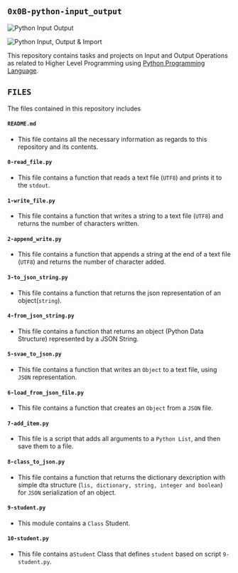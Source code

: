 ## `0x0B-python-input_output`

![Python Input Output](https://pynative.com/wp-content/uploads/2019/02/python_input_and_output.png)

![Python Input, Output & Import](https://www.tutsmake.com/wp-content/uploads/2020/02/Python-Type-Python-I-O-Input-Output-and-Import-Example.jpeg)

This repository contains tasks and projects on Input and Output Operations as related to Higher Level Programming using [Python Programming Language](https://en.wikipedia.org/wiki/Python_(programming_language)).

## `FILES`

The files contained in this repository includes

#### `README.md`
  - This file contains all the necessary information as regards to this repository and its contents.

#### `0-read_file.py`
  - This file contains a function that reads a text file (`UTF8`) and prints it to the `stdout`.

#### `1-write_file.py`
  - This file contains a function that writes a string to a text file (`UTF8`) and returns the number of characters written.

#### `2-append_write.py`
  - This file contains a function that appends a string at the end of a text file (`UTF8`) and returns the number of character added.

#### `3-to_json_string.py`
  - This file contains a function that returns the json representation of an object(`string`).

#### `4-from_json_string.py`
  - This file contains a function that returns an object (Python Data Structure) represented by a JSON String.

#### `5-svae_to_json.py`
  - This file contains a function that writes an `Object` to a text file, using `JSON` representation.

#### `6-load_from_json_file.py`
  - This file contains a function that creates an `Object` from a `JSON` file.

#### `7-add_item.py`
  - This file is a script that adds all arguments to a `Python List`, and then save them to a file.


#### `8-class_to_json.py`
  - This file contains a function that returns the dictionary dexcription with simple dta structure (`lis, dictionary, string, integer and boolean`) for `JSON` serialization of an object.


#### `9-student.py`
  - This module contains a `Class` Student.


#### `10-student.py`
  - This file contains a`Student` Class that defines `student` based on script `9-student.py`.
